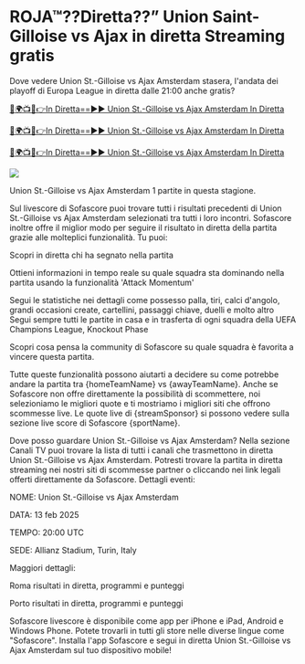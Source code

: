# ROJA™??Diretta??” Union Saint-Gilloise vs Ajax in diretta Streaming gratis

Dove vedere Union St.-Gilloise vs Ajax Amsterdam stasera, l'andata dei playoff di Europa League in diretta dalle 21:00 anche gratis?

[🔴🌍📺📱👉In Diretta==►► Union St.-Gilloise vs Ajax Amsterdam In Diretta](https://soccerfree254s.blogspot.com/2025/02/soccer-live-free-hd.html)

[🔴🌍📺📱👉In Diretta==►► Union St.-Gilloise vs Ajax Amsterdam In Diretta](https://soccerfree254s.blogspot.com/2025/02/soccer-live-free-hd.html)

[🔴🌍📺📱👉In Diretta==►► Union St.-Gilloise vs Ajax Amsterdam In Diretta](https://soccerfree254s.blogspot.com/2025/02/soccer-live-free-hd.html)

<a href="https://soccerfree254s.blogspot.com/2025/02/soccer-live-free-hd.html" rel="nofollow" data-target="animated-image.originalLink"><img src="https://camo.githubusercontent.com/1be82823e85778f8a57db5ea2a2e46822e8721e5be32dc31a466a7df3bb16d49/68747470733a2f2f636c6173736963616c7363686f6f6c6f6662616c6c65746c692e636f6d2f6e686b2f72676273727465672e676966" data-canonical-src="https://classicalschoolofballetli.com/nhk/rgbsrteg.gif" style="max-width: 100%; display: inline-block;" data-target="animated-image.originalImage"></a>


Union St.-Gilloise vs Ajax Amsterdam 1 partite in questa stagione.

Sul livescore di Sofascore puoi trovare tutti i risultati precedenti di Union St.-Gilloise vs Ajax Amsterdam selezionati tra tutti i loro incontri. Sofascore inoltre offre il miglior modo per seguire il risultato in diretta della partita grazie alle molteplici funzionalità. Tu puoi:

Scopri in diretta chi ha segnato nella partita

Ottieni informazioni in tempo reale su quale squadra sta dominando nella partita usando la funzionalità 'Attack Momentum'

Segui le statistiche nei dettagli come possesso palla, tiri, calci d'angolo, grandi occasioni create, cartellini, passaggi chiave, duelli e molto altro
Segui sempre tutti le partite in casa e in trasferta di ogni squadra della UEFA Champions League, Knockout Phase

Scopri cosa pensa la community di Sofascore su quale squadra è favorita a vincere questa partita.

Tutte queste funzionalità possono aiutarti a decidere su come potrebbe andare la partita tra {homeTeamName} vs {awayTeamName}. Anche se Sofascore non offre direttamente la possibilità di scommettere, noi selezioniamo le migliori quote e ti mostriamo i migliori siti che offrono scommesse live. Le quote live di {streamSponsor} si possono vedere sulla sezione live score</sportlink> di Sofascore <sportlink>{sportName}.

Dove posso guardare Union St.-Gilloise vs Ajax Amsterdam? Nella sezione Canali TV puoi trovare la lista di tutti i canali che trasmettono in diretta Union St.-Gilloise vs Ajax Amsterdam. Potresti trovare la partita in diretta streaming nei nostri siti di scommesse partner o cliccando nei link legali offerti direttamente da Sofascore.
Dettagli eventi:

NOME: Union St.-Gilloise vs Ajax Amsterdam

DATA: 13 feb 2025

TEMPO: 20:00 UTC

SEDE: Allianz Stadium, Turin, Italy

Maggiori dettagli:

Roma risultati in diretta, programmi e punteggi

Porto risultati in diretta, programmi e punteggi

Sofascore livescore è disponibile come app per iPhone e iPad, Android e Windows Phone. Potete trovarli in tutti gli store nelle diverse lingue come "Sofascore". Installa l'app Sofascore e segui in diretta Union St.-Gilloise vs Ajax Amsterdam sul tuo dispositivo mobile!

